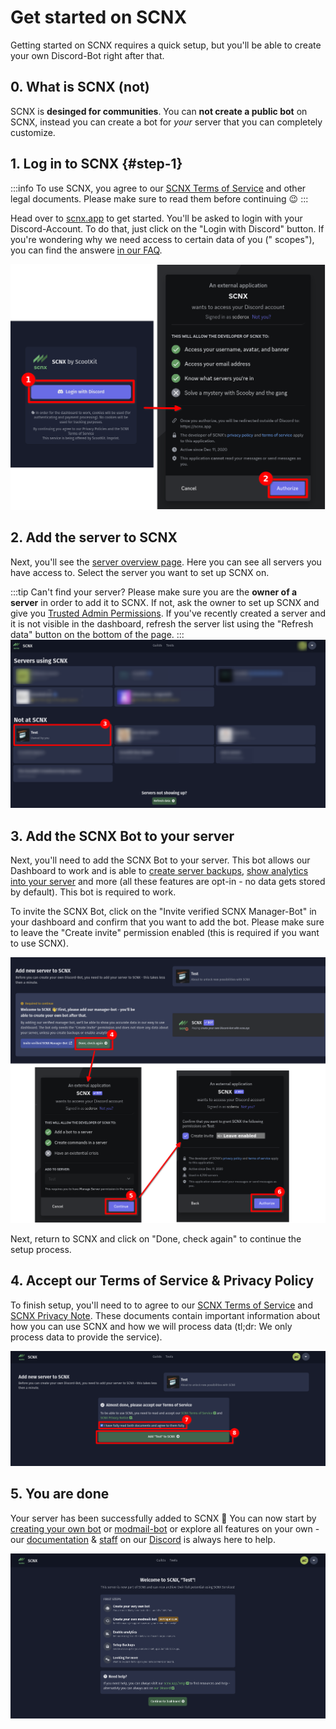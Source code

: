 # Get started on SCNX

Getting started on SCNX requires a quick setup, but you'll be able to create your own Discord-Bot right after that.

## 0. What is SCNX (not)

SCNX is **desinged for communities**. You can __**not create a public bot**__ on SCNX, instead you can create a bot for
*your* server that you can completely customize.

## 1. Log in to SCNX {#step-1}

:::info
To use SCNX, you agree to our [SCNX Terms of Service](https://sc-net.work/scnx-tos) and other legal documents. Please
make sure to read them before continuing :wink:
:::

Head over to [scnx.app](https://scnx.app) to get started. You'll be asked to login with your Discord-Account. To do
that, just click on the "Login with Discord" button. If you're wondering why we need access to certain data of you ("
scopes"), you can find the answere [in our FAQ](./scnx/account-and-billing/faq#discord-access).

![](assets/setup/setup-1.png)

## 2. Add the server to SCNX

Next, you'll see the [server overview page](https://scnx.app/user/guilds). Here you can see all servers you have access
to. Select the server you want to set up SCNX on.

:::tip Can't find your server?
Please make sure you are the **owner of a server** in order to add it to SCNX. If not, ask the owner to set up SCNX and
give you [Trusted Admin Permissions](scnx/guilds/trusted-admins). If you've recently created a server and it is not
visible in the dashboard, refresh the server list using the "Refresh data" button on the bottom of the page.
:::
![](assets/setup/setup-2.png)

## 3. Add the SCNX Bot to your server

Next, you'll need to add the SCNX Bot to your server. This bot allows our Dashboard to work and is able
to [create server backups](./scnx/guilds/backups), [show analytics into your server](./scnx/guilds/analytics) and
more (all these features are opt-in - no data gets stored by default). This bot is required to work.

To invite the SCNX Bot, click on the "Invite verified SCNX Manager-Bot" in your dashboard and confirm that you want to
add the bot. Please make sure to leave the "Create invite" permission enabled (this is required if you want to use
SCNX).

![](assets/setup/setup-3.png)

Next, return to SCNX and click on "Done, check again" to continue the setup process.

## 4. Accept our Terms of Service & Privacy Policy

To finish setup, you'll need to to agree to our [SCNX Terms of Service](https://sc-net.work/scnx-tos)
and [SCNX Privacy Note](https://sc-net.work/scnx-privacy). These documents contain important information about how you
can use SCNX and how we will process data (tl;dr: We only process data to provide the service).

![](assets/setup/setup-4.png)

## 5. You are done

Your server has been successfully added to SCNX :tada:
You can now start by [creating your own bot](custom-bot) or [modmail-bot](modmail) or explore all features on your own -
our [documentation](/) & [staff](https://scnx.app/help) on our [Discord](https://sc-net.work/dc) is always here to help.

![](assets/setup/setup-5.png)